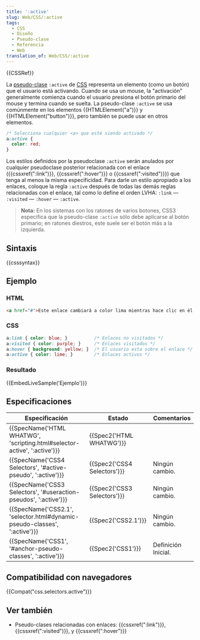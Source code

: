 ```yaml
---
title: ':active'
slug: Web/CSS/:active
tags:
  - CSS
  - Diseño
  - Pseudo-clase
  - Referencia
  - Web
translation_of: Web/CSS/:active
---
```


{{CSSRef}}

La [pseudo-clase](/es/docs/CSS/Pseudo-classes) `:active` de [CSS](/es/docs/Web/CSS) representa un elemento (como un botón) que el usuario está activando. Cuando se usa un mouse, la "activación" generalmente comienza cuando el usuario presiona el botón primario del mouse y termina cuando se suelta. La pseudo-clase `:active` se usa comúnmente en los elementos {{HTMLElement("a")}} y {{HTMLElement("button")}}, pero también se puede usar en otros elementos.

```css
/* Selecciona cualquier <a> que esté siendo activado */
a:active {
  color: red;
}
```

Los estilos definidos por la pseudoclase `:active` serán anulados por cualquier pseudoclase posterior relacionada con el enlace ({{cssxref(":link")}}, {{cssxref(":hover")}} o {{cssxref(":visited")}}) que tenga al menos la misma especificidad. Para darle un estilo apropiado a los enlaces, coloque la regla `:active` después de todas las demás reglas relacionadas con el enlace, tal como lo define el orden LVHA: `:link` — `:visited` — `:hover` — `:active`.

> **Nota:** En los sistemas con los ratones de varios botones, CSS3 especifica que la pseudo-clase `:active` sólo debe aplicarse al botón primario; en ratones diestros, este suele ser el botón más a la izquierda.

## Sintaxis

{{csssyntax}}

## Ejemplo

### HTML

```html
<a href="#">Este enlace cambiará a color lima mientras hace clic en él.</a>
```

### CSS

```css
a:link { color: blue; }          /* Enlaces no visitados */
a:visited { color: purple; }     /* Enlaces visitados */
a:hover { background: yellow; }  /* El usuario esta sobre el enlace */
a:active { color: lime; }        /* Enlaces activos */
```

### Resultado

{{EmbedLiveSample('Ejemplo')}}

## Especificaciones

| Especificación                                                                                   | Estado                               | Comentarios         |
| ------------------------------------------------------------------------------------------------ | ------------------------------------ | ------------------- |
| {{SpecName('HTML WHATWG', 'scripting.html#selector-active', ':active')}} | {{Spec2('HTML WHATWG')}}     |                     |
| {{SpecName('CSS4 Selectors', '#active-pseudo', ':active')}}                 | {{Spec2('CSS4 Selectors')}} | Ningún cambio.      |
| {{SpecName('CSS3 Selectors', '#useraction-pseudos', ':active')}}             | {{Spec2('CSS3 Selectors')}} | Ningún cambio.      |
| {{SpecName('CSS2.1', 'selector.html#dynamic-pseudo-classes', ':active')}} | {{Spec2('CSS2.1')}}             | Ningún cambio.      |
| {{SpecName('CSS1', '#anchor-pseudo-classes', ':active')}}                     | {{Spec2('CSS1')}}             | Definición Inicial. |

## Compatibilidad con navegadores

{{Compat("css.selectors.active")}}

## Ver también

- Pseudo-clases relacionadas con enlaces: {{cssxref(":link")}}, {{cssxref(":visited")}}, y {{cssxref(":hover")}}
